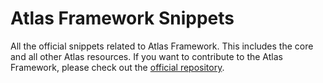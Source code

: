 # Atlas Framework Snippets

All the official snippets related to Atlas Framework. This includes the core and all other Atlas resources. If you want to contribute to the Atlas Framework, please check out the [official repository](https://github.com/AtlasFw/vsc-atl).
